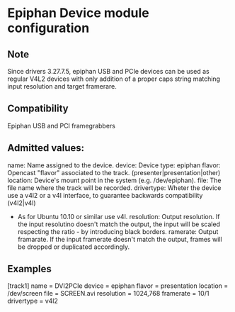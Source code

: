 Epiphan Device module configuration
===================================

Note
----

Since drivers 3.27.7.5, epiphan USB and PCIe devices can be used as regular V4L2 devices with only addition of a proper caps string matching input resolution and target framerare.

Compatibility
-------------

Epiphan USB and PCI framegrabbers


Admitted values:
---------------

name: Name assigned to the device.
device: Device type: epiphan
flavor: Opencast "flavor" associated to the track. (presenter|presentation|other)
location: Device's mount point in the system (e.g. /dev/epiphan).
file: The file name where the track will be recorded.
drivertype: Wheter the device use a v4l2 or a v4l interface, to guarantee backwards compatibility (v4l2|v4l)
- As for Ubuntu 10.10 or similar use v4l.
resolution: Output resolution. If the input resolutino doesn't match the output, the input will be scaled respecting the ratio - by introducing black borders.
ramerate: Output framarate. If the input framerate doesn't match the output, frames will be dropped or duplicated accordingly.

Examples
--------

[track1]
name = DVI2PCIe
device = epiphan
flavor = presentation
location = /dev/screen
file = SCREEN.avi
resolution = 1024,768
framerate = 10/1
drivertype = v4l2

